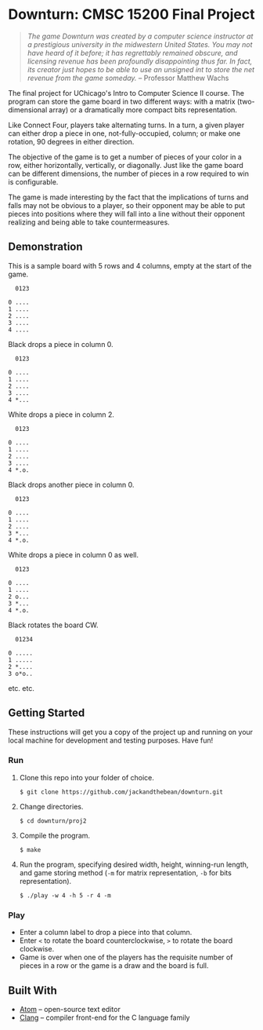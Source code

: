 # Downturn: CMSC 15200 Final Project
> _The game Downturn was created by a computer science instructor at a prestigious university in the midwestern United States. You may not have heard of it before; it has regrettably remained obscure, and licensing revenue has been profoundly disappointing thus far. In fact, its creator just hopes to be able to use an unsigned int to store the net revenue from the game someday._ – Professor Matthew Wachs

The final project for UChicago's Intro to Computer Science II course. The program can store the game board in two different ways: with a matrix (two-dimensional array) or a dramatically more compact bits representation.

Like Connect Four, players take alternating turns. In a turn, a given player can either drop a piece in one, not-fully-occupied, column; or make one rotation, 90 degrees in either direction.

The objective of the game is to get a number of pieces of your color in a row, either horizontally, vertically, or diagonally. Just like the game board can be different dimensions, the number of pieces in a row required to win is configurable.

The game is made interesting by the fact that the implications of turns and falls may not be obvious to a player, so their opponent may be able to put pieces into positions where they will fall into a line without their opponent realizing and being able to take countermeasures.

## Demonstration
This is a sample board with 5 rows and 4 columns, empty at the start of the game.
```
  0123

0 ....
1 ....
2 ....
3 ....
4 ....
```
Black drops a piece in column 0.
```
  0123

0 ....
1 ....
2 ....
3 ....
4 *...
```
White drops a piece in column 2.
```
  0123

0 ....
1 ....
2 ....
3 ....
4 *.o.
```
Black drops another piece in column 0.
```
  0123

0 ....
1 ....
2 ....
3 *...
4 *.o.
```
White drops a piece in column 0 as well.
```
  0123

0 ....
1 ....
2 o...
3 *...
4 *.o.
```
Black rotates the board CW.
```
  01234

0 .....
1 .....
2 *....
3 o*o..
```
etc. etc.

## Getting Started
These instructions will get you a copy of the project up and running on your local machine for development and testing purposes. Have fun!

### Run
1. Clone this repo into your folder of choice.
    ```
    $ git clone https://github.com/jackandthebean/downturn.git
    ```
2. Change directories.
    ```
    $ cd downturn/proj2
    ```
3. Compile the program.
    ```
    $ make
    ```
4. Run the program, specifying desired width, height, winning-run length, and game storing method (`-m` for matrix representation, `-b` for bits representation).
    ```
    $ ./play -w 4 -h 5 -r 4 -m
    ```

### Play
* Enter a column label to drop a piece into that column.
* Enter `<` to rotate the board counterclockwise, `>` to rotate the board clockwise.
* Game is over when one of the players has the requisite number of pieces in a row or the game is a draw and the board is full.

## Built With
* [Atom](https://atom.io/) – open-source text editor
* [Clang](https://clang.llvm.org/) – compiler front-end for the C language family
